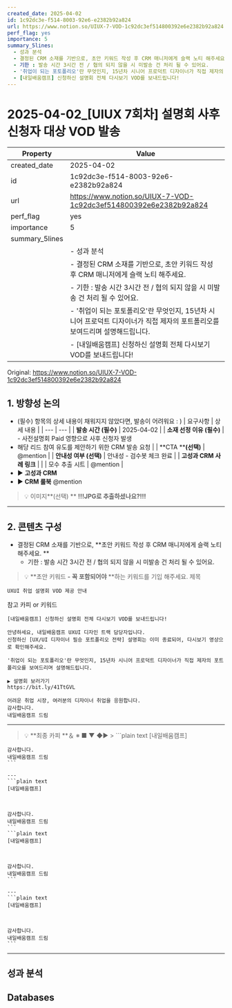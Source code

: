 ```yaml
---
created_date: 2025-04-02
id: 1c92dc3e-f514-8003-92e6-e2382b92a824
url: https://www.notion.so/UIUX-7-VOD-1c92dc3ef514800392e6e2382b92a824
perf_flag: yes
importance: 5
summary_5lines:
  - 성과 분석
  - 결정된 CRM 소재를 기반으로, 초안 키워드 작성 후 CRM 매니저에게 슬랙 노티 해주세요.
  - 기한 : 발송 시간 3시간 전 / 협의 되지 않을 시 미발송 건 처리 될 수 있어요.
  - '취업이 되는 포토폴리오'란 무엇인지, 15년차 시니어 프로덕트 디자이너가 직접 제자의 포트폴리오를 보여드리며 설명해드립니다.
  - [내일배움캠프] 신청하신 설명회 전체 다시보기 VOD를 보내드립니다!
---
```


# 2025-04-02_[UIUX 7회차] 설명회 사후 신청자 대상 VOD 발송

| Property | Value |
| --- | --- |
| created_date | 2025-04-02 |
| id | 1c92dc3e-f514-8003-92e6-e2382b92a824 |
| url | https://www.notion.so/UIUX-7-VOD-1c92dc3ef514800392e6e2382b92a824 |
| perf_flag | yes |
| importance | 5 |
| summary_5lines | |
|  | - 성과 분석 |
|  | - 결정된 CRM 소재를 기반으로, 초안 키워드 작성 후 CRM 매니저에게 슬랙 노티 해주세요. |
|  | - 기한 : 발송 시간 3시간 전 / 협의 되지 않을 시 미발송 건 처리 될 수 있어요. |
|  | - '취업이 되는 포토폴리오'란 무엇인지, 15년차 시니어 프로덕트 디자이너가 직접 제자의 포트폴리오를 보여드리며 설명해드립니다. |
|  | - [내일배움캠프] 신청하신 설명회 전체 다시보기 VOD를 보내드립니다! |

Original: https://www.notion.so/UIUX-7-VOD-1c92dc3ef514800392e6e2382b92a824

## **1.  방향성 논의**
- (필수) 항목의 상세 내용이 채워지지 않았다면, 발송이 어려워요 : )
| 요구사항 | 상세 내용 |
| --- | --- |
| **발송 시간 (필수)** | 2025-04-02  |
| **소재 선정 이유 (필수)** | - 사전설명회 Paid 영향으로 사후 신청자 발생
- 해당 리드 참여 유도를 제안하기 위한 CRM 발송 요청 |
| **CTA ****(선택)** | @mention  |
| **안내성 여부 (선택)** | 안내성 - 검수봇 체크 완료 |
| **고성과 CRM 사례 링크** |  |
| 모수 추출 시트 | @mention |
- ▶ **고성과 CRM**
- ▶ **CRM 룰북**
@mention
> 💡 이미지**(선택)  ** **!!!JPG로 추출하셨나요?!!!**

---

## 2. 콘텐츠 구성
- 결정된 CRM 소재를 기반으로, **초안 키워드 작성 후 CRM 매니저에게 슬랙 노티 해주세요. **
  - 기한 : 발송 시간 3시간 전 / 협의 되지 않을 시 미발송 건 처리 될 수 있어요.
> 💡 **초안 키워드 
**- 꼭 포함되어야** **하는 키워드를 기입 해주세요. 
제목
```plain text
UXUI 취업 설명회 VOD 제공 안내
```
참고 카피 or 키워드
```plain text
[내일배움캠프] 신청하신 설명회 전체 다시보기 VOD를 보내드립니다!

안녕하세요, 내일배움캠프 UXUI 디자인 트랙 담당자입니다.
신청하신 [UX/UI 디자이너 필승 포트폴리오 전략] 설명회는 이미 종료되어, 다시보기 영상으로 확인해주세요.

'취업이 되는 포토폴리오'란 무엇인지, 15년차 시니어 프로덕트 디자이너가 직접 제자의 포트폴리오를 보여드리며 설명해드립니다.

▶ 설명회 보러가기
https://bit.ly/41TtGVL

어려운 취업 시장, 여러분의 디자이너 취업을 응원합니다.
감사합니다.
내일배움캠프 드림
```

---
> 💡 **최종 카피 **＆ ※ ■ ▼ ◆▶ >
    ```plain text
    [내일배움캠프]
    
    
    
    감사합니다.
    내일배움캠프 드림
    ```

    ---
    ```plain text
    [내일배움캠프]
    
    
    
    감사합니다.
    내일배움캠프 드림
    ```
    ```plain text
    [내일배움캠프]
    
    
    
    감사합니다.
    내일배움캠프 드림
    ```

    ---
    ```plain text
    [내일배움캠프]
    
    
    
    감사합니다.
    내일배움캠프 드림
    ```

---

## 성과 분석

## Databases
